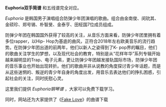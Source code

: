 

**Euphoria双手简谱** 和五线谱完全对应。

_Euphoria_ 是韩国男子演唱组合防弹少年团演唱的歌曲。组合由金南俊、闵玧其、金硕珍、郑号锡、朴智旻、金泰亨、田柾国7位成员组成。

防弹少年团在韩国国外获得了较高的关注，从音乐方面来看，防弹少年团里拥有着多位rapper，以Hip-
Hop为基底的曲风，正符合2018年左右欧美音乐的流行趋势。在防弹少年团出道的前两年，他们以新人之姿得到了K-
pop界的瞩目，他们的歌曲关注学生的梦想，以及现代社会的教育，特别是从“花样年华”系列专辑开始越来越明显的Trap、电子元素，更让防弹少年团越发接轨国际市场，防弹少年团的音乐事业也开始出现转折。他们的歌曲并非从说教的角度探讨青少年话题，而是从这些迷惘的、叛逆的青少年自身的角度出发，用音乐去表达他们的挣扎困惑，引起社会的关注，同时抚慰心灵。

这里我们提供 _Euphoria钢琴谱_ ，大家可以免费下载学习。

同时，网站还为大家提供了《[Fake Love](Music-9391-Fake-Love-防弹少年团.html "Fake Love")》的曲谱下载

